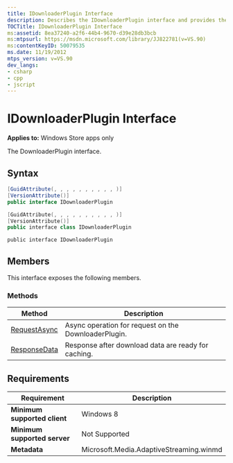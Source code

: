 ```yaml
---
title: IDownloaderPlugin Interface
description: Describes the IDownloaderPlugin interface and provides the interface's syntax, members, methods, and requirements.
TOCTitle: IDownloaderPlugin Interface
ms:assetid: 8ea37240-a2f6-44b4-9670-d39e28db3bcb
ms:mtpsurl: https://msdn.microsoft.com/library/JJ822781(v=VS.90)
ms:contentKeyID: 50079535
ms.date: 11/19/2012
mtps_version: v=VS.90
dev_langs:
- csharp
- cpp
- jscript
---
```


# IDownloaderPlugin Interface

**Applies to:** Windows Store apps only

The DownloaderPlugin interface.

## Syntax

```csharp
[GuidAttribute(, , , , , , , , , , )]
[VersionAttribute()]
public interface IDownloaderPlugin 
```

```cpp
[GuidAttribute(, , , , , , , , , , )]
[VersionAttribute()]
public interface class IDownloaderPlugin
```

```jscript
public interface IDownloaderPlugin
```

## Members

This interface exposes the following members.

### Methods

|Method|Description|
|--- |--- |
|[RequestAsync](idownloaderplugin-requestasync-method.md)|Async operation for request on the DownloaderPlugin.|
|[ResponseData](idownloaderplugin-responsedata-method.md)|Response after download data are ready for caching.|

## Requirements

|Requirement|Description|
|--- |--- |
|**Minimum supported client**|Windows 8|
|**Minimum supported server**|Not Supported|
|**Metadata**|Microsoft.Media.AdaptiveStreaming.winmd|
